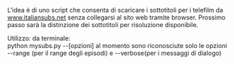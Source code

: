 L'idea è di uno script che consenta di scaricare i sottotitoli per i telefilm da www.italiansubs.net
senza collegarsi al sito web tramite browser.
Prossimo passo sarà la distinzione dei sottotitoli per risoluzione disponibile.

Utilizzo:
da terminale:	
	python mysubs.py <nome telefilm> <stagione> <episodio> <directory di download> --[opzioni]
al momento sono riconosciute solo le opzioni --range (per il range degli episodi) e --verbose(per i messaggi di dialogo)

